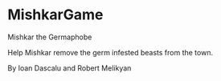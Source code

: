# MishkarGame
Mishkar the Germaphobe 

Help Mishkar remove the germ infested beasts from the town.

By Ioan Dascalu and Robert Melikyan


